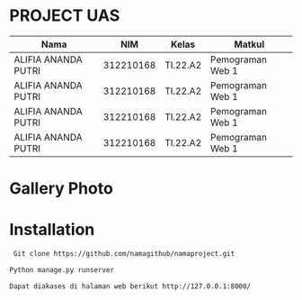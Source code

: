 # PROJECT UAS

|**Nama**|**NIM**|**Kelas**|**Matkul**|
|----|---|-----|------|
|ALIFIA ANANDA PUTRI|312210168|TI.22.A2|Pemograman Web 1|
|ALIFIA ANANDA PUTRI|312210168|TI.22.A2|Pemograman Web 1|
|ALIFIA ANANDA PUTRI|312210168|TI.22.A2|Pemograman Web 1|
|ALIFIA ANANDA PUTRI|312210168|TI.22.A2|Pemograman Web 1|

# Gallery Photo

# Installation

 ```bash
  Git clone https://github.com/namagithub/namaproject.git
   ```

 ```bash
Python manage.py runserver
 ```

 ```bash
Dapat diakases di halaman web berikut http://127.0.0.1:8000/ 
 ```
  
 




